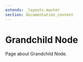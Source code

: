 ```yaml
---
extends: _layouts.master
section: documentation_content
---
```


# Grandchild Node

Page about Grandchild Node.
